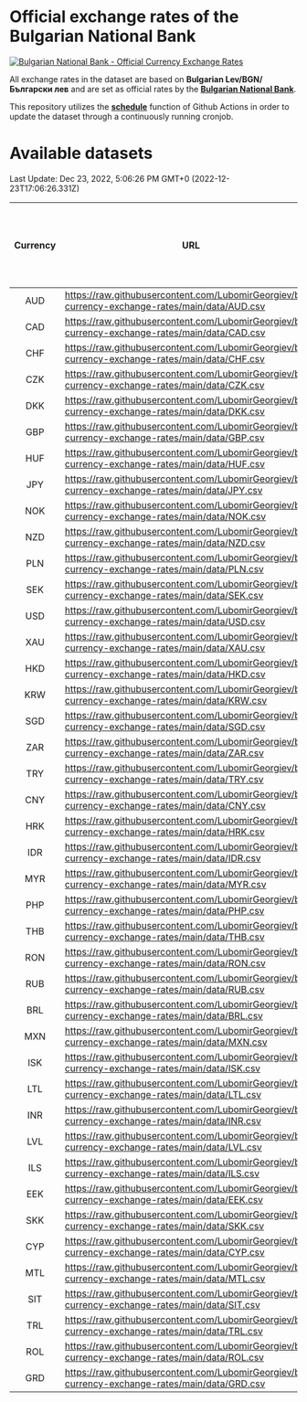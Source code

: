 # Official exchange rates of the Bulgarian National Bank

[![Bulgarian National Bank - Official Currency Exchange Rates](https://github.com/LubomirGeorgiev/bnb-currency-exchange-rates/actions/workflows/update-rates.yml/badge.svg?branch=main)](https://github.com/LubomirGeorgiev/bnb-currency-exchange-rates/actions/workflows/update-rates.yml)

All exchange rates in the dataset are based on **Bulgarian Lev/BGN/Български лев** and are set as official rates by the [**Bulgarian National Bank**](https://www.bnb.bg/Statistics/StExternalSector/StExchangeRates/StERForeignCurrencies/index.htm?toLang=_EN).

This repository utilizes the [**schedule**](https://docs.github.com/en/actions/reference/events-that-trigger-workflows) function of Github Actions in order to update the dataset through a continuously running cronjob.

# Available datasets

<!-- START LINKS (DO NOT EVER FU*ING DELETE THIS COMMENT FOR THE LOVE OF YOUR LIFE!!! IF YOU ARE CURIOS HOW IT WORKS, YOU CAN HAVE A LOOK AT ./src/updateReadme.ts) -->

Last Update: Dec 23, 2022, 5:06:26 PM GMT+0 (2022-12-23T17:06:26.331Z)

| Currency | URL                                                                                             | Number of records | Number of missing days that were filled in |
| :------: | ----------------------------------------------------------------------------------------------- | :---------------: | :----------------------------------------: |
|   AUD    | https://raw.githubusercontent.com/LubomirGeorgiev/bnb-currency-exchange-rates/main/data/AUD.csv |       8355        |                    2578                    |
|   CAD    | https://raw.githubusercontent.com/LubomirGeorgiev/bnb-currency-exchange-rates/main/data/CAD.csv |       8355        |                    2578                    |
|   CHF    | https://raw.githubusercontent.com/LubomirGeorgiev/bnb-currency-exchange-rates/main/data/CHF.csv |       8355        |                    2578                    |
|   CZK    | https://raw.githubusercontent.com/LubomirGeorgiev/bnb-currency-exchange-rates/main/data/CZK.csv |       8355        |                    2578                    |
|   DKK    | https://raw.githubusercontent.com/LubomirGeorgiev/bnb-currency-exchange-rates/main/data/DKK.csv |       8355        |                    2578                    |
|   GBP    | https://raw.githubusercontent.com/LubomirGeorgiev/bnb-currency-exchange-rates/main/data/GBP.csv |       8355        |                    2578                    |
|   HUF    | https://raw.githubusercontent.com/LubomirGeorgiev/bnb-currency-exchange-rates/main/data/HUF.csv |       8355        |                    2578                    |
|   JPY    | https://raw.githubusercontent.com/LubomirGeorgiev/bnb-currency-exchange-rates/main/data/JPY.csv |       8355        |                    2578                    |
|   NOK    | https://raw.githubusercontent.com/LubomirGeorgiev/bnb-currency-exchange-rates/main/data/NOK.csv |       8355        |                    2578                    |
|   NZD    | https://raw.githubusercontent.com/LubomirGeorgiev/bnb-currency-exchange-rates/main/data/NZD.csv |       8355        |                    2578                    |
|   PLN    | https://raw.githubusercontent.com/LubomirGeorgiev/bnb-currency-exchange-rates/main/data/PLN.csv |       8355        |                    2578                    |
|   SEK    | https://raw.githubusercontent.com/LubomirGeorgiev/bnb-currency-exchange-rates/main/data/SEK.csv |       8355        |                    2578                    |
|   USD    | https://raw.githubusercontent.com/LubomirGeorgiev/bnb-currency-exchange-rates/main/data/USD.csv |       8355        |                    2578                    |
|   XAU    | https://raw.githubusercontent.com/LubomirGeorgiev/bnb-currency-exchange-rates/main/data/XAU.csv |       8355        |                    2580                    |
|   HKD    | https://raw.githubusercontent.com/LubomirGeorgiev/bnb-currency-exchange-rates/main/data/HKD.csv |       8055        |                    2489                    |
|   KRW    | https://raw.githubusercontent.com/LubomirGeorgiev/bnb-currency-exchange-rates/main/data/KRW.csv |       8055        |                    2489                    |
|   SGD    | https://raw.githubusercontent.com/LubomirGeorgiev/bnb-currency-exchange-rates/main/data/SGD.csv |       8055        |                    2489                    |
|   ZAR    | https://raw.githubusercontent.com/LubomirGeorgiev/bnb-currency-exchange-rates/main/data/ZAR.csv |       8055        |                    2489                    |
|   TRY    | https://raw.githubusercontent.com/LubomirGeorgiev/bnb-currency-exchange-rates/main/data/TRY.csv |       6538        |                    2020                    |
|   CNY    | https://raw.githubusercontent.com/LubomirGeorgiev/bnb-currency-exchange-rates/main/data/CNY.csv |       6420        |                    1986                    |
|   HRK    | https://raw.githubusercontent.com/LubomirGeorgiev/bnb-currency-exchange-rates/main/data/HRK.csv |       6420        |                    1986                    |
|   IDR    | https://raw.githubusercontent.com/LubomirGeorgiev/bnb-currency-exchange-rates/main/data/IDR.csv |       6420        |                    1986                    |
|   MYR    | https://raw.githubusercontent.com/LubomirGeorgiev/bnb-currency-exchange-rates/main/data/MYR.csv |       6420        |                    1986                    |
|   PHP    | https://raw.githubusercontent.com/LubomirGeorgiev/bnb-currency-exchange-rates/main/data/PHP.csv |       6420        |                    1986                    |
|   THB    | https://raw.githubusercontent.com/LubomirGeorgiev/bnb-currency-exchange-rates/main/data/THB.csv |       6420        |                    1986                    |
|   RON    | https://raw.githubusercontent.com/LubomirGeorgiev/bnb-currency-exchange-rates/main/data/RON.csv |       6361        |                    1968                    |
|   RUB    | https://raw.githubusercontent.com/LubomirGeorgiev/bnb-currency-exchange-rates/main/data/RUB.csv |       6123        |                    1894                    |
|   BRL    | https://raw.githubusercontent.com/LubomirGeorgiev/bnb-currency-exchange-rates/main/data/BRL.csv |       5450        |                    1689                    |
|   MXN    | https://raw.githubusercontent.com/LubomirGeorgiev/bnb-currency-exchange-rates/main/data/MXN.csv |       5450        |                    1689                    |
|   ISK    | https://raw.githubusercontent.com/LubomirGeorgiev/bnb-currency-exchange-rates/main/data/ISK.csv |       5355        |                    1656                    |
|   LTL    | https://raw.githubusercontent.com/LubomirGeorgiev/bnb-currency-exchange-rates/main/data/LTL.csv |       5152        |                    1581                    |
|   INR    | https://raw.githubusercontent.com/LubomirGeorgiev/bnb-currency-exchange-rates/main/data/INR.csv |       5081        |                    1573                    |
|   LVL    | https://raw.githubusercontent.com/LubomirGeorgiev/bnb-currency-exchange-rates/main/data/LVL.csv |       4789        |                    1469                    |
|   ILS    | https://raw.githubusercontent.com/LubomirGeorgiev/bnb-currency-exchange-rates/main/data/ILS.csv |       4355        |                    1352                    |
|   EEK    | https://raw.githubusercontent.com/LubomirGeorgiev/bnb-currency-exchange-rates/main/data/EEK.csv |       3997        |                    1223                    |
|   SKK    | https://raw.githubusercontent.com/LubomirGeorgiev/bnb-currency-exchange-rates/main/data/SKK.csv |       2969        |                    911                     |
|   CYP    | https://raw.githubusercontent.com/LubomirGeorgiev/bnb-currency-exchange-rates/main/data/CYP.csv |       2901        |                    885                     |
|   MTL    | https://raw.githubusercontent.com/LubomirGeorgiev/bnb-currency-exchange-rates/main/data/MTL.csv |       2601        |                    796                     |
|   SIT    | https://raw.githubusercontent.com/LubomirGeorgiev/bnb-currency-exchange-rates/main/data/SIT.csv |       2541        |                    777                     |
|   TRL    | https://raw.githubusercontent.com/LubomirGeorgiev/bnb-currency-exchange-rates/main/data/TRL.csv |       1815        |                    556                     |
|   ROL    | https://raw.githubusercontent.com/LubomirGeorgiev/bnb-currency-exchange-rates/main/data/ROL.csv |       1694        |                    521                     |
|   GRD    | https://raw.githubusercontent.com/LubomirGeorgiev/bnb-currency-exchange-rates/main/data/GRD.csv |        359        |                    107                     |

<!-- END LINKS (DO NOT EVER FU*ING DELETE THIS COMMENT FOR THE LOVE OF YOUR LIFE!!! IF YOU ARE CURIOS HOW IT WORKS, YOU CAN HAVE A LOOK AT ./src/updateReadme.ts) -->
